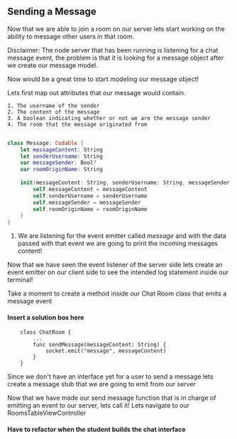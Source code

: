 ## Sending a Message

Now that we are able to join a room on our server lets start working on the ability to message other users in that room.

Disclaimer: The node server that has been running is listening for a chat message event, the problem is that it is looking for a message object after we create our message model.

Now would be a great time to start modeling our message object!

Lets first map out attributes that our message would contain.

    1. The username of the sender
    2. The content of the message
    3. A boolean indicating whether or not we are the message sender
    4. The room that the message originated from

``` swift

class Message: Codable {
    let messageContent: String
    let senderUsername: String
    var messageSender: Bool?
    var roomOriginName: String
    
    init(messageContent: String, senderUsername: String, messageSender: Bool?, roomOriginName: String) {
        self.messageContent = messageContent
        self.senderUsername = senderUsername
        self.messageSender = messageSender
        self.roomOriginName = roomOriginName
    }
}

```




1. We are listening for the event emitter called _message_ and with the data passed with that event we are going to print the incoming messages content!

Now that we have seen the event listener of the server side lets create an event emitter on our client side to see the intended log statement inside our terminal!

Take a moment to create a method inside our Chat Room class that emits a message event

#### Insert a solution box here
```
    class ChatRoom {
        ...
        func sendMessage(messageContent: String) {
            socket.emit("message", messageContent)
        }
    }
```

Since we don't have an interface yet for a user to send a message lets create a message stub that we are going to emit from our server

Now that we have made our send message function that is in charge of emitting an event to our server, lets call it! Lets navigate to our RoomsTableViewController

#### Have to refactor when the student builds the chat interface

